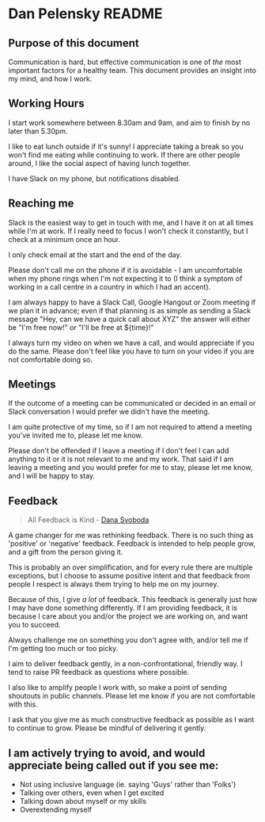 # Dan Pelensky README

## Purpose of this document
Communication is hard, but effective communication is one of _the_ most important factors for a healthy team. This document provides an insight into my mind, and how I work.

## Working Hours
I start work somewhere between 8.30am and 9am, and aim to finish by no later than 5.30pm.

I like to eat lunch outside if it's sunny! I appreciate taking a break so you won't find me eating while continuing to work. If there are other people around, I like the social aspect of having lunch together.

I have Slack on my phone, but notifications disabled.

## Reaching me
Slack is the easiest way to get in touch with me, and I have it on at all times while I'm at work. If I really need to focus I won't check it constantly, but I check at a minimum once an hour.

I only check email at the start and the end of the day.

Please don't call me on the phone if it is avoidable - I am uncomfortable when my phone rings when I'm not expecting it to (I think a symptom of working in a call centre in a country in which I had an accent).

I am always happy to have a Slack Call, Google Hangout or Zoom meeting if we plan it in advance; even if that planning is as simple as sending a Slack message "Hey, can we have a quick call about XYZ" the answer will either be "I'm free now!" or "I'll be free at ${time}!"

I always turn my video on when we have a call, and would appreciate if you do the same. Please don't feel like you have to turn on your video if you are not comfortable doing so.

## Meetings
If the outcome of a meeting can be communicated or decided in an email or Slack conversation I would prefer we didn't have the meeting.

I am quite protective of my time, so if I am not required to attend a meeting you've invited me to, please let me know.

Please don't be offended if I leave a meeting if I don't feel I can add anything to it or it is not relevant to me and my work. That said if I am leaving a meeting and you would prefer for me to stay, please let me know, and I will be happy to stay.

## Feedback
> All Feedback is Kind - [Dana Svoboda](http://www.chiefjoyofficer.com/)

A game changer for me was rethinking feedback. There is no such thing as 'positive' or 'negative' feedback. Feedback is intended to help people grow, and a gift from the person giving it.

This is probably an over simplification, and for every rule there are multiple exceptions, but I choose to assume positive intent and that feedback from people I respect is always them trying to help me on my journey.

Because of this, I give _a lot_ of feedback. This feedback is generally just how I may have done something differently. If I am providing feedback, it is because I care about you and/or the project we are working on, and want you to succeed.

Always challenge me on something you don't agree with, and/or tell me if I'm getting too much or too picky.

I aim to deliver feedback gently, in a non-confrontational, friendly way. I tend to raise PR feedback as questions where possible.

I also like to amplify people I work with, so make a point of sending shoutouts in public channels. Please let me know if you are not comfortable with this.

I ask that you give me as much constructive feedback as possible as I want to continue to grow. Please be mindful of delivering it gently.

## I am actively trying to avoid, and would appreciate being called out if you see me:
- Not using inclusive language (ie. saying 'Guys' rather than 'Folks')
- Talking over others, even when I get excited
- Talking down about myself or my skills
- Overextending myself

